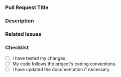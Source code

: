 ### Pull Request Title

<!-- Provide a clear and concise title for the pull request -->

### Description

<!-- Provide a detailed description of the changes made in this pull request -->

### Related Issues

<!-- Mention any related issues that this pull request addresses -->

### Checklist

- [ ] I have tested my changes.
- [ ] My code follows the project's coding conventions.
- [ ] I have updated the documentation if necessary.

<!-- Add any additional checklist items specific to your project -->
